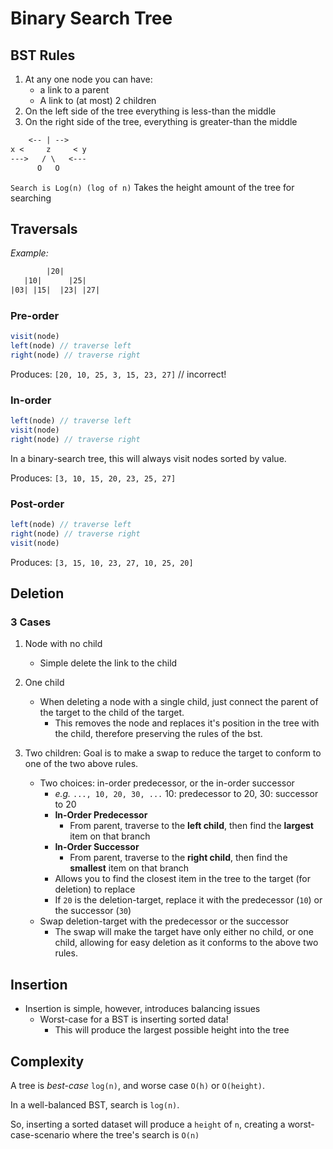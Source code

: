 # Binary Search Tree

## BST Rules

  1. At any one node you can have:
      - a link to a parent
      - A link to (at most) 2 children
  2. On the left side of the tree everything is less-than the middle
  3. On the right side of the tree, everything is greater-than the middle

```txt
    <-- | -->
x <     z     < y
--->   / \   <---
      O   O
```

`Search is Log(n) (log of n)`
Takes the height amount of the tree for searching

## Traversals

*Example:*

```txt
        |20|
   |10|      |25|
|03| |15|  |23| |27|
```

### Pre-order

```typescript
visit(node)
left(node) // traverse left
right(node) // traverse right
```

Produces: `[20, 10, 25, 3, 15, 23, 27]` // incorrect!

### In-order

```typescript
left(node) // traverse left
visit(node)
right(node) // traverse right
```

In a binary-search tree, this will always visit nodes sorted by value.

Produces: `[3, 10, 15, 20, 23, 25, 27]`

### Post-order

```typescript
left(node) // traverse left
right(node) // traverse right
visit(node)
```

Produces: `[3, 15, 10, 23, 27, 10, 25, 20]`

## Deletion

### 3 Cases

1. Node with no child
    - Simple delete the link to the child

2. One child
    - When deleting a node with a single child,
    just connect the parent of the target to the child of the target.
      - This removes the node and replaces it's position in the tree with the child,
      therefore preserving the rules of the bst.
3. Two children: Goal is to make a swap
to reduce the target to conform to one of the two above rules.
    - Two choices: in-order predecessor, or the in-order successor
      - *e.g.* `..., 10, 20, 30, ...` 10: predecessor to 20, 30: successor to 20
      - **In-Order Predecessor**
        - From parent, traverse to the **left child**,
        then find the **largest** item on that branch
      - **In-Order Successor**
        - From parent, traverse to the **right child**,
        then find the **smallest** item on that branch
      - Allows you to find the closest item
      in the tree to the target (for deletion) to replace
      - If `20` is the deletion-target,
      replace it with the predecessor (`10`) or the successor (`30`)
    - Swap deletion-target with the predecessor or the successor
      - The swap will make the target have only either no child,
      or one child, allowing for easy deletion as it conforms to the above two rules.

## Insertion

- Insertion is simple, however, introduces balancing issues
  - Worst-case for a BST is inserting sorted data!
    - This will produce the largest possible height into the tree

## Complexity

A tree is *best-case* `log(n)`, and worse case `O(h)` or `O(height)`.

In a well-balanced BST, search is `log(n)`.

So, inserting a sorted dataset will produce a `height` of `n`,
creating a worst-case-scenario where the tree's search is `O(n)`
